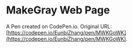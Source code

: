 # MakeGray Web Page

A Pen created on CodePen.io. Original URL: [https://codepen.io/EunbiZhang/pen/MWKGoWK](https://codepen.io/EunbiZhang/pen/MWKGoWK).


